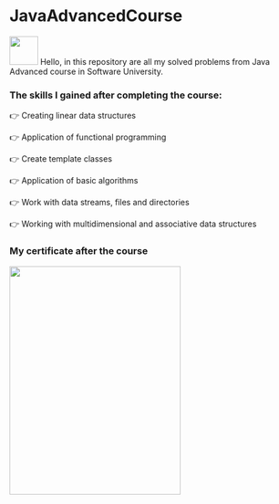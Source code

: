 # JavaAdvancedCourse
<img src= "https://github.com/StefanHristov1997/Java_Advanced_Course/assets/133797718/6ea64e49-3cd5-49f4-b3fa-309ebc9e5e98" width="50" height="50" />
Hello, in this repository are all my solved problems from Java Advanced course in Software University. 

### Тhe skills I gained after completing the course:

👉 Creating linear data structures

👉 Application of functional programming

👉 Create template classes

👉 Application of basic algorithms

👉 Work with data streams, files and directories

👉 Working with multidimensional and associative data structures

### My certificate after the course
  <img src = "https://github.com/StefanHristov1997/Java_Advanced_Course/assets/133797718/c13421c3-a433-409f-845c-ca7f0d3e30fb)" width="300" height="400" />


